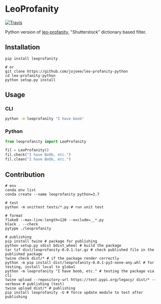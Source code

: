 # LeoProfanity

[![Travis](https://img.shields.io/travis/jojoee/leo-profanity.svg)](https://travis-ci.org/jojoee/leo-profanity)

Python version of [leo-profanity](https://github.com/jojoee/leo-profanity), "Shutterstock" dictionary based filter.

## Installation

```
pip install leoprofanity

# or
git clone https://github.com/jojoee/leo-profanity-python
cd leo-profanity-python
python setup.py install
```

## Usage

### CLI

```bash
python -m leoprofanity "I have boob"
```

### Python
```python
from leoprofanity import LeoProfanity

fil = LeoProfanity()
fil.check("I have BoOb, etc.")
fil.clean("I have BoOb, etc.")
```

## Contribution

```
# env
conda env list
conda create --name leoprofanity python=3.7

# test
python -m unittest tests/*.py # run unit test

# format
flake8 --max-line-length=120 --exclude=__*.py
black . --check
pytype ./leoprofanity

# publishing
pip install twine # package for publishing
python setup.py sdist bdist_wheel # build the package
tar tzf dist/leoprofanity-0.0.1.tar.gz # check published file in the published package
twine check dist/* # if the package render correctly
python -m pip install dist/leoprofanity-0.0.1-py3-none-any.whl # for testing, install local to global
python -m leoprofanity "I have boob, etc." # testing the package via cli
twine upload --repository-url https://test.pypi.org/legacy/ dist/* --verbose # publishing (test)
twine upload dist/* # publishing
pip install leoprofanity -U # force update module to test after publishing
```
